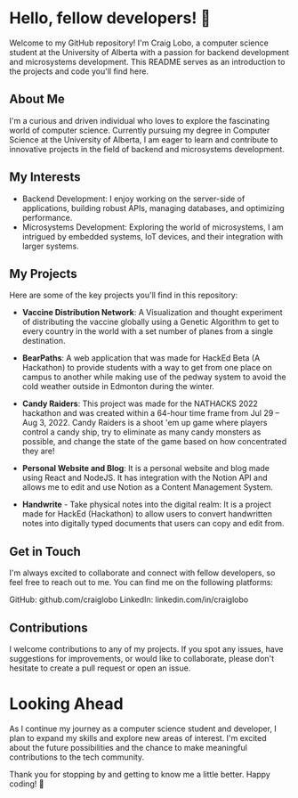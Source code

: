 # Hello, fellow developers! 👋

Welcome to my GitHub repository! I'm Craig Lobo, a computer science student at the University of Alberta with a passion for backend development and microsystems development. This README serves as an introduction to the projects and code you'll find here.

## About Me
I'm a curious and driven individual who loves to explore the fascinating world of computer science. Currently pursuing my degree in Computer Science at the University of Alberta, I am eager to learn and contribute to innovative projects in the field of backend and microsystems development.

## My Interests
- Backend Development: I enjoy working on the server-side of applications, building robust APIs, managing databases, and optimizing performance.
- Microsystems Development: Exploring the world of microsystems, I am intrigued by embedded systems, IoT devices, and their integration with larger systems.

## My Projects
Here are some of the key projects you'll find in this repository:

- **Vaccine Distribution Network**: A Visualization and thought experiment of distributing the vaccine globally using a Genetic Algorithm to get to every country in the world with a set number of planes from a single destination.

- **BearPaths**: A web application that was made for HackEd Beta (A Hackathon) to provide students with a way to get from one place on campus to another while making use of the pedway system to avoid the cold weather outside in Edmonton during the winter.

- **Candy Raiders**: This project was made for the NATHACKS 2022 hackathon and was created within a 64-hour time frame from Jul 29 – Aug 3, 2022. Candy Raiders is a shoot 'em up game where players control a candy ship, try to eliminate as many candy monsters as possible, and change the state of the game based on how concentrated they are!

- **Personal Website and Blog**: It is a personal website and blog made using React and NodeJS. It has integration with the Notion API and allows me to edit and use Notion as a Content Management System.

- **Handwrite** - Take physical notes into the digital realm: It is a project made for HackEd (Hackathon) to allow users to convert handwritten notes into digitally typed documents that users can copy and edit from.

## Get in Touch
I'm always excited to collaborate and connect with fellow developers, so feel free to reach out to me. You can find me on the following platforms:

GitHub: github.com/craiglobo
LinkedIn: linkedin.com/in/craiglobo

## Contributions
I welcome contributions to any of my projects. If you spot any issues, have suggestions for improvements, or would like to collaborate, please don't hesitate to create a pull request or open an issue.

# Looking Ahead
As I continue my journey as a computer science student and developer, I plan to expand my skills and explore new areas of interest. I'm excited about the future possibilities and the chance to make meaningful contributions to the tech community.

Thank you for stopping by and getting to know me a little better. Happy coding! 🚀
<!---
craiglobo1/craiglobo1 is a ✨ special ✨ repository because its `README.md` (this file) appears on your GitHub profile.
You can click the Preview link to take a look at your changes.
--->
